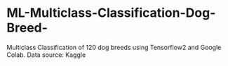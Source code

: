 # ML-Multiclass-Classification-Dog-Breed-
Multiclass Classification of 120 dog breeds using Tensorflow2 and Google Colab.
Data source: Kaggle
